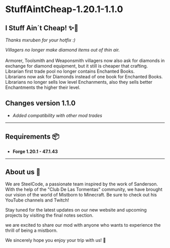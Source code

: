 # StuffAintCheap-1.20.1-1.1.0


## **I Stuff Ain´t Cheap! ✨📘**

*Thanks mxruben for your hotfix :)*


*Villagers no longer make diamond items out of thin air.*
<br>
<br>
Armorer, Toolsmith and Weaponsmith villagers now also ask for diamonds in exchange for diamond equipment, but it still is cheaper that crafting.
<br>
Librarian first trade pool no longer contains Enchanted Books.
<br>
Librarians now ask for Diamonds instead of one book for Enchanted Books.
<br>
Librarians no longer sells low level Enchanments, also they sells better Enchantments the higher their level.

## **Changes version 1.1.0**

- *Added compatibility with other mod trades*


------
## **Requirements 📦**

- **Forge 1.20.1 - 47.1.43**

------
## **About us 🙋**

We are SteelCode, a passionate team inspired by the work of Sanderson. With the help of the "Club De Las Tormentas" community, we have brought our vision of the world of Mistborn to Minecraft. Be sure to check out his YouTube channels and Twitch!

Stay tuned for the latest updates on our new website and upcoming projects by visiting the final notes section.

we are excited to share our mod with anyone who wants to experience the thrill of being a mistborn.

We sincerely hope you enjoy your trip with us! 🎉

